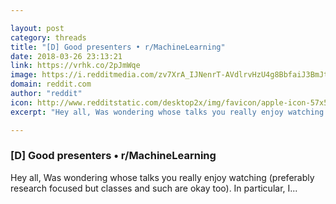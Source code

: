```yaml
---

layout: post
category: threads
title: "[D] Good presenters • r/MachineLearning"
date: 2018-03-26 23:13:21
link: https://vrhk.co/2pJmWqe
image: https://i.redditmedia.com/zv7XrA_IJNenrT-AVdlrvHzU4g8BbfaiJ3BmJtLfpZ0.jpg?w=320&s=7f3baab403a4ce00ab16616a1e5b0996
domain: reddit.com
author: "reddit"
icon: http://www.redditstatic.com/desktop2x/img/favicon/apple-icon-57x57.png
excerpt: "Hey all, Was wondering whose talks you really enjoy watching (preferably research focused but classes and such are okay too). In particular, I..."

---
```


### [D] Good presenters • r/MachineLearning

Hey all, Was wondering whose talks you really enjoy watching (preferably research focused but classes and such are okay too). In particular, I...